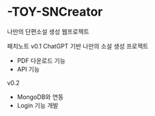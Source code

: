 # -TOY-SNCreator
나만의 단편소설 생성 웹프로젝트

패치노트
v0.1
ChatGPT 기반 나만의 소설 생성 프로젝트 
- PDF 다운로드 기능
- API 기능

v0.2
- MongoDB와 연동
- Login 기능 개발
